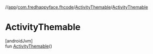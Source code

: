 //[app](../../../index.md)/[com.fredhappyface.fhcode](../index.md)/[ActivityThemable](index.md)/[ActivityThemable](-activity-themable.md)

# ActivityThemable

[androidJvm]\
fun [ActivityThemable](-activity-themable.md)()
